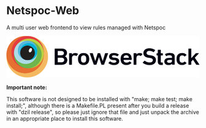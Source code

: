 Netspoc-Web
===========

A multi user web frontend to view rules managed with Netspoc

[![BrowserStack logo & link](./Browserstack-logo.svg)](https://www.browserstack.com/)

**Important note:**

This software is not designed to be installed with "make; make test; make install;", although there is a Makefile.PL present after you build a release with "dzil release", so please just ignore that file and just unpack the archive in an appropriate place to install this software.
